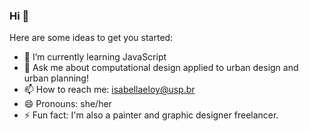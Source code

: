 ### Hi 👋

Here are some ideas to get you started:

- 🌱 I’m currently learning JavaScript
- 💬 Ask me about computational design applied to urban design and urban planning!
- 📫 How to reach me: isabellaeloy@usp.br
- 😄 Pronouns: she/her
- ⚡ Fun fact: I'm also a painter and graphic designer freelancer.
